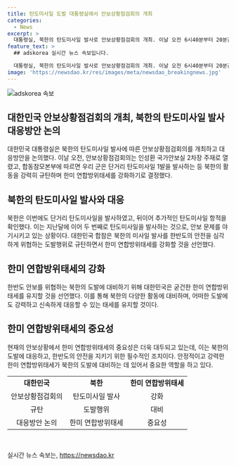 ```yaml
---
title: 탄도미사일 도발 대통령실에서 안보상황점검회의 개최
categories:
  - News
excerpt: >
  대통령실, 북한의 탄도미사일 발사로 안보상황점검회의 개최. 이날 오전 6시40분부터 20분간, 안보상황점검회의 열려. 우리 군, 황해남도 장연일대에서 1발의 단거리 탄도미사일 발사 포착. 북한의 미사일 발사는 한반도 안정을 위협하는 도발로 강력히 규탄, 어떠한 도발에도 압도적으로 대응할 준비 유지.
feature_text: >
  ## adskorea 실시간 뉴스 속보입니다.

  대통령실, 북한의 탄도미사일 발사로 안보상황점검회의 개최. 이날 오전 6시40분부터 20분간, 안보상황점검회의 열려. 우리 군, 황해남도 장연일대에서 1발의 단거리 탄도미사일 발사 포착. 북한의 미사일 발사는 한반도 안정을 위협하는 도발로 강력히 규탄, 어떠한 도발에도 압도적으로 대응할 준비 유지.
image: 'https://newsdao.kr/res/images/meta/newsdao_breakingnews.jpg'
---
```


<p><img src="https://newsdao.kr/res/images/meta/newsdao_breakingnews.jpg" alt="adskorea 속보" /></p>

<h2 data-ke-size="size26">대한민국 안보상황점검회의 개최, 북한의 탄도미사일 발사 대응방안 논의</h2>

<p data-ke-size="size16">대한민국 대통령실은 북한의 탄도미사일 발사에 따른 안보상황점검회의를 개최하고 대응방안을 논의했다. 이날 오전, 안보상황점검회의는 인성환 국가안보실 2차장 주재로 열렸고, 합동참모본부에 따르면 우리 군은 단거리 탄도미사일 1발을 발사하는 등 북한의 활동을 강력히 규탄하며 한미 연합방위태세를 강화하기로 결정했다.</p>

<h2 data-ke-size="size26">북한의 탄도미사일 발사와 대응</h2>

<p data-ke-size="size16">북한은 이번에도 단거리 탄도미사일을 발사하였고, 뒤이어 추가적인 탄도미사일 항적을 확인했다. 이는 지난달에 이어 두 번째로 탄도미사일을 발사하는 것으로, 안보 문제를 야기시키고 있는 상황이다. 대한민국 합참은 북한의 미사일 발사를 한반도의 안전을 심각하게 위협하는 도발행위로 규탄하면서 한미 연합방위태세를 강화할 것을 선언했다.</p>

<h2 data-ke-size="size26">한미 연합방위태세의 강화</h2>

<p data-ke-size="size16">한반도 안보를 위협하는 북한의 도발에 대비하기 위해 대한민국은 굳건한 한미 연합방위태세를 유지할 것을 선언했다. 이를 통해 북한의 다양한 활동에 대비하며, 어떠한 도발에도 강력하고 신속하게 대응할 수 있는 태세를 유지할 것이다.</p>

<h2 data-ke-size="size26">한미 연합방위태세의 중요성</h2>

<p data-ke-size="size16">현재의 안보상황에서 한미 연합방위태세의 중요성은 더욱 대두되고 있는데, 이는 북한의 도발에 대응하고, 한반도의 안전을 지키기 위한 필수적인 조치이다. 안정적이고 강력한 한미 연합방위태세가 북한의 도발에 대비하는 데 있어서 중요한 역할을 하고 있다.</p>

<table>
    <tbody>
        <tr>
            <td style="text-align: center; height: 17px;"><b>대한민국</b></td>
            <td style="text-align: center; height: 17px;"><b>북한</b></td>
            <td style="text-align: center; height: 17px;"><b>한미 연합방위태세</b></td>
        </tr>
        <tr>
            <td style="text-align: center; height: 17px;">안보상황점검회의</td>
            <td style="text-align: center; height: 17px;">탄도미사일 발사</td>
            <td style="text-align: center; height: 17px;">강화</td>
        </tr>
        <tr>
            <td style="text-align: center; height: 17px;">규탄</td>
            <td style="text-align: center; height: 17px;">도발행위</td>
            <td style="text-align: center; height: 17px;">대비</td>
        </tr>
        <tr>
            <td style="text-align: center; height: 17px;">대응방안 논의</td>
            <td style="text-align: center; height: 17px;">한미 연합방위태세</td>
            <td style="text-align: center; height: 17px;">중요성</td>
        </tr>
    </tbody>
</table>

<p data-ke-size="size16">&nbsp;</p>
실시간 뉴스 속보는, <a href="https://newsdao.kr" rel="dofollow">https://newsdao.kr</a>


